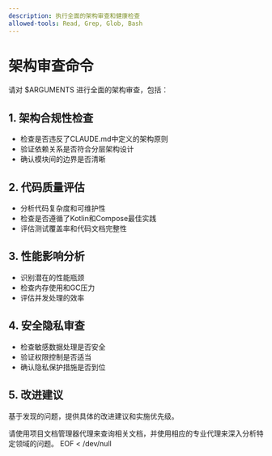 ```yaml
---
description: 执行全面的架构审查和健康检查
allowed-tools: Read, Grep, Glob, Bash
---
```


# 架构审查命令

请对 $ARGUMENTS 进行全面的架构审查，包括：

## 1. 架构合规性检查
- 检查是否违反了CLAUDE.md中定义的架构原则
- 验证依赖关系是否符合分层架构设计
- 确认模块间的边界是否清晰

## 2. 代码质量评估
- 分析代码复杂度和可维护性
- 检查是否遵循了Kotlin和Compose最佳实践
- 评估测试覆盖率和代码文档完整性

## 3. 性能影响分析
- 识别潜在的性能瓶颈
- 检查内存使用和GC压力
- 评估并发处理的效率

## 4. 安全隐私审查
- 检查敏感数据处理是否安全
- 验证权限控制是否适当
- 确认隐私保护措施是否到位

## 5. 改进建议
基于发现的问题，提供具体的改进建议和实施优先级。

请使用项目文档管理器代理来查询相关文档，并使用相应的专业代理来深入分析特定领域的问题。
EOF < /dev/null